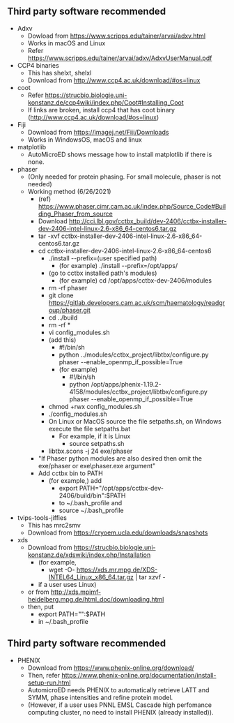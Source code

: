 ## Third party software recommended
   - Adxv
     - Dowload from https://www.scripps.edu/tainer/arvai/adxv.html
     - Works in macOS and Linux
     - Refer https://www.scripps.edu/tainer/arvai/adxv/AdxvUserManual.pdf
   - CCP4 binaries
     - This has shelxt, shelxl
     - Download from http://www.ccp4.ac.uk/download/#os=linux
  - coot
     - Refer https://strucbio.biologie.uni-konstanz.de/ccp4wiki/index.php/Coot#Installing_Coot
     - If links are broken, install ccp4 that has coot binary (http://www.ccp4.ac.uk/download/#os=linux)
  - Fiji
     - Download from https://imagej.net/Fiji/Downloads
     - Works in WindowsOS, macOS and linux
  - matplotlib
     - AutoMicroED shows message how to install matplotlib if there is none.
  - phaser
     - (Only needed for protein phasing. For small molecule, phaser is not needed)
     - Working method (6/26/2021)
       - (ref) https://www.phaser.cimr.cam.ac.uk/index.php/Source_Code#Building_Phaser_from_source
       - Download http://cci.lbl.gov/cctbx_build/dev-2406/cctbx-installer-dev-2406-intel-linux-2.6-x86_64-centos6.tar.gz
       - tar -xvf cctbx-installer-dev-2406-intel-linux-2.6-x86_64-centos6.tar.gz
       - cd cctbx-installer-dev-2406-intel-linux-2.6-x86_64-centos6
         - ./install --prefix=(user specified path)
           - (for example) ./install --prefix=/opt/apps/
         - (go to cctbx installed path's modules)
           - (for example) cd /opt/apps/cctbx-dev-2406/modules
         - rm -rf phaser
         - git clone https://gitlab.developers.cam.ac.uk/scm/haematology/readgroup/phaser.git
         - cd ../build
         - rm -rf *
         - vi config_modules.sh
         - (add this)
           - #!/bin/sh
           - python <phenix path>../modules/cctbx_project/libtbx/configure.py phaser --enable_openmp_if_possible=True
           - (for example)
             - #!/bin/sh
             - python /opt/apps/phenix-1.19.2-4158/modules/cctbx_project/libtbx/configure.py phaser --enable_openmp_if_possible=True
         - chmod +rwx config_modules.sh
         - ./config_modules.sh
         - On Linux or MacOS source the file setpaths.sh, on Windows execute the file setpaths.bat
            - For example, if it is Linux
               - source setpaths.sh
         - libtbx.scons -j 24 exe/phaser
	    - "If Phaser python modules are also desired then omit the exe/phaser or exe\phaser.exe argument" 
         - Add cctbx bin to PATH
            - (for example,) add
               - export PATH="/opt/apps/cctbx-dev-2406/build/bin":$PATH
               - to ~/.bash_profile and
               - source ~/.bash_profile
   - tvips-tools-jiffies
     - This has mrc2smv
     - Download from https://cryoem.ucla.edu/downloads/snapshots
   - xds
     - Download from https://strucbio.biologie.uni-konstanz.de/xdswiki/index.php/Installation
       - (for example,
         - wget -O- https://xds.mr.mpg.de/XDS-INTEL64_Linux_x86_64.tar.gz | tar xzvf -
       - if a user uses Linux)
     - or from http://xds.mpimf-heidelberg.mpg.de/html_doc/downloading.html
     - then, put
       - export PATH="<user own folder that has XDS binaries>":$PATH
       - in ~/.bash_profile


## Third party software recommended
   - PHENIX 
     - Download from https://www.phenix-online.org/download/
     - Then, refer https://www.phenix-online.org/documentation/install-setup-run.html
     - AutomicroED needs PHENIX to automatically retrieve LATT and SYMM, phase intensities and refine protein model.
     - (However, if a user uses PNNL EMSL Cascade high perfomance computing cluster, no need to install PHENIX (already installed)).
